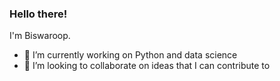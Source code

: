 ### Hello there!

I'm Biswaroop.

- 🔭 I’m currently working on Python and data science
- 👯 I’m looking to collaborate on ideas that I can contribute to

<!--
- 📫 How to reach me: ...
- ⚡ Fun fact: ...
-->
